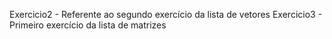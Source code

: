 Exercicio2 - Referente ao segundo exercício da lista de vetores
Exercicio3 - Primeiro exercício da lista de matrizes
